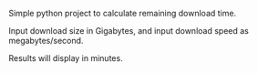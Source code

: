 Simple python project to calculate remaining download time.

Input download size in Gigabytes, and input download speed
as megabytes/second.

Results will display in minutes.